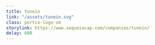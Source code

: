 ```yaml
---
title: tunein
link: "/assets/tunein.svg"
class: portco-logo-sm
storylink: https://www.sequoiacap.com/companies/tunein/
delay: 600
---
```


